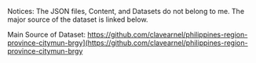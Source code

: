 Notices:
The JSON files, Content, and Datasets do not belong to me. The major source of the dataset is linked below.

Main Source of Dataset:
https://github.com/clavearnel/philippines-region-province-citymun-brgy](https://github.com/clavearnel/philippines-region-province-citymun-brgy
